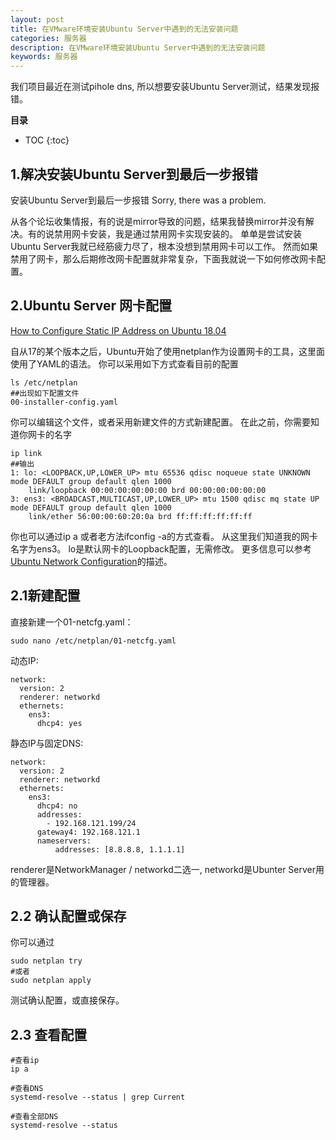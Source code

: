 ```yaml
---
layout: post
title: 在VMware环境安装Ubuntu Server中遇到的无法安装问题
categories: 服务器
description: 在VMware环境安装Ubuntu Server中遇到的无法安装问题
keywords: 服务器
---
```



我们项目最近在测试pihole dns, 所以想要安装Ubuntu Server测试，结果发现报错。

**目录**

* TOC
{:toc}



## 1.解决安装Ubuntu Server到最后一步报错
安装Ubuntu Server到最后一步报错
Sorry, there was a problem.  

从各个论坛收集情报，有的说是mirror导致的问题，结果我替换mirror并没有解决。有的说禁用网卡安装，我是通过禁用网卡实现安装的。
单单是尝试安装Ubuntu Server我就已经筋疲力尽了，根本没想到禁用网卡可以工作。
然而如果禁用了网卡，那么后期修改网卡配置就非常复杂，下面我就说一下如何修改网卡配置。


## 2.Ubuntu Server 网卡配置
[How to Configure Static IP Address on Ubuntu 18.04](https://linuxize.com/post/how-to-configure-static-ip-address-on-ubuntu-18-04/#:~:text=Configuring%20Static%20IP%20address%20on%20Ubuntu%20Desktop,-Setting%20up%20a&text=In%20the%20Activities%20screen%2C%20search,Click%20on%20the%20cog%20icon.&text=In%20%E2%80%9CIPV4%E2%80%9D%20Method%22%20section,IP%20address%2C%20Netmask%20and%20Gateway.)
  
自从17的某个版本之后，Ubuntu开始了使用netplan作为设置网卡的工具，这里面使用了YAML的语法。
你可以采用如下方式查看目前的配置


```
ls /etc/netplan
##出现如下配置文件
00-installer-config.yaml
```  
  
你可以编辑这个文件，或者采用新建文件的方式新建配置。
在此之前，你需要知道你网卡的名字

```
ip link
##输出
1: lo: <LOOPBACK,UP,LOWER_UP> mtu 65536 qdisc noqueue state UNKNOWN mode DEFAULT group default qlen 1000
    link/loopback 00:00:00:00:00:00 brd 00:00:00:00:00:00
3: ens3: <BROADCAST,MULTICAST,UP,LOWER_UP> mtu 1500 qdisc mq state UP mode DEFAULT group default qlen 1000
    link/ether 56:00:00:60:20:0a brd ff:ff:ff:ff:ff:ff
```  
你也可以通过ip a 或者老方法ifconfig -a的方式查看。
从这里我们知道我的网卡名字为ens3。
lo是默认网卡的Loopback配置，无需修改。
更多信息可以参考[Ubuntu Network Configuration](https://ubuntu.com/server/docs/network-configuration)的描述。


  
## 2.1新建配置

直接新建一个01-netcfg.yaml：
```
sudo nano /etc/netplan/01-netcfg.yaml
```  

动态IP:
```
network:
  version: 2
  renderer: networkd
  ethernets:
    ens3:
      dhcp4: yes

```
  
静态IP与固定DNS:
```
network:
  version: 2
  renderer: networkd
  ethernets:
    ens3:
      dhcp4: no
      addresses:
        - 192.168.121.199/24
      gateway4: 192.168.121.1
      nameservers:
          addresses: [8.8.8.8, 1.1.1.1]
```

renderer是NetworkManager / networkd二选一, networkd是Ubunter Server用的管理器。  

## 2.2 确认配置或保存
你可以通过
```
sudo netplan try 
#或者
sudo netplan apply
```  
测试确认配置，或直接保存。

## 2.3 查看配置
```
#查看ip
ip a

#查看DNS
systemd-resolve --status | grep Current

#查看全部DNS
systemd-resolve --status

``` 

